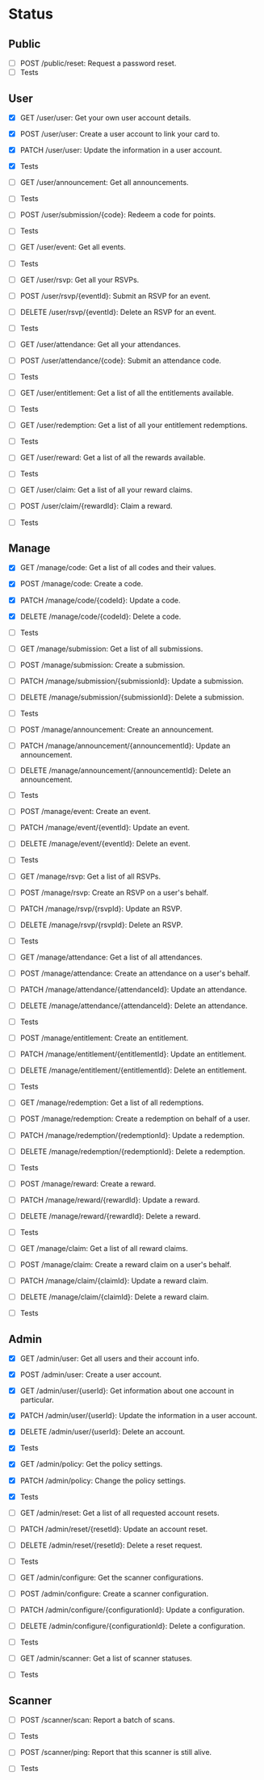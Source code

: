 # Status

## Public

- [ ] POST /public/reset: Request a password reset.
- [ ] Tests

## User

- [x] GET /user/user: Get your own user account details.
- [x] POST /user/user: Create a user account to link your card to.
- [x] PATCH /user/user: Update the information in a user account.
- [x] Tests

- [ ] GET /user/announcement: Get all announcements.
- [ ] Tests

- [ ] POST /user/submission/{code}: Redeem a code for points.
- [ ] Tests

- [ ] GET /user/event: Get all events.
- [ ] Tests

- [ ] GET /user/rsvp: Get all your RSVPs.
- [ ] POST /user/rsvp/{eventId}: Submit an RSVP for an event.
- [ ] DELETE /user/rsvp/{eventId}: Delete an RSVP for an event.
- [ ] Tests

- [ ] GET /user/attendance: Get all your attendances.
- [ ] POST /user/attendance/{code}: Submit an attendance code.
- [ ] Tests

- [ ] GET /user/entitlement: Get a list of all the entitlements available.
- [ ] Tests

- [ ] GET /user/redemption: Get a list of all your entitlement redemptions.
- [ ] Tests

- [ ] GET /user/reward: Get a list of all the rewards available.
- [ ] Tests

- [ ] GET /user/claim: Get a list of all your reward claims.
- [ ] POST /user/claim/{rewardId}: Claim a reward.
- [ ] Tests

## Manage

- [x] GET /manage/code: Get a list of all codes and their values.
- [x] POST /manage/code: Create a code.
- [x] PATCH /manage/code/{codeId}: Update a code.
- [x] DELETE /manage/code/{codeId}: Delete a code.
- [ ] Tests

- [ ] GET /manage/submission: Get a list of all submissions.
- [ ] POST /manage/submission: Create a submission.
- [ ] PATCH /manage/submission/{submissionId}: Update a submission.
- [ ] DELETE /manage/submission/{submissionId}: Delete a submission.
- [ ] Tests

- [ ] POST /manage/announcement: Create an announcement.
- [ ] PATCH /manage/announcement/{announcementId}: Update an announcement.
- [ ] DELETE /manage/announcement/{announcementId}: Delete an announcement.
- [ ] Tests

- [ ] POST /manage/event: Create an event.
- [ ] PATCH /manage/event/{eventId}: Update an event.
- [ ] DELETE /manage/event/{eventId}: Delete an event.
- [ ] Tests

- [ ] GET /manage/rsvp: Get a list of all RSVPs.
- [ ] POST /manage/rsvp: Create an RSVP on a user's behalf.
- [ ] PATCH /manage/rsvp/{rsvpId}: Update an RSVP.
- [ ] DELETE /manage/rsvp/{rsvpId}: Delete an RSVP.
- [ ] Tests

- [ ] GET /manage/attendance: Get a list of all attendances.
- [ ] POST /manage/attendance: Create an attendance on a user's behalf.
- [ ] PATCH /manage/attendance/{attendanceId}: Update an attendance.
- [ ] DELETE /manage/attendance/{attendanceId}: Delete an attendance.
- [ ] Tests

- [ ] POST /manage/entitlement: Create an entitlement.
- [ ] PATCH /manage/entitlement/{entitlementId}: Update an entitlement.
- [ ] DELETE /manage/entitlement/{entitlementId}: Delete an entitlement.
- [ ] Tests

- [ ] GET /manage/redemption: Get a list of all redemptions.
- [ ] POST /manage/redemption: Create a redemption on behalf of a user.
- [ ] PATCH /manage/redemption/{redemptionId}: Update a redemption.
- [ ] DELETE /manage/redemption/{redemptionId}: Delete a redemption.
- [ ] Tests

- [ ] POST /manage/reward: Create a reward.
- [ ] PATCH /manage/reward/{rewardId}: Update a reward.
- [ ] DELETE /manage/reward/{rewardId}: Delete a reward.
- [ ] Tests

- [ ] GET /manage/claim: Get a list of all reward claims.
- [ ] POST /manage/claim: Create a reward claim on a user's behalf.
- [ ] PATCH /manage/claim/{claimId}: Update a reward claim.
- [ ] DELETE /manage/claim/{claimId}: Delete a reward claim.
- [ ] Tests

## Admin

- [x] GET /admin/user: Get all users and their account info.
- [x] POST /admin/user: Create a user account.
- [x] GET /admin/user/{userId}: Get information about one account in particular.
- [x] PATCH /admin/user/{userId}: Update the information in a user account.
- [x] DELETE /admin/user/{userId}: Delete an account.
- [x] Tests

- [x] GET /admin/policy: Get the policy settings.
- [x] PATCH /admin/policy: Change the policy settings.
- [x] Tests

- [ ] GET /admin/reset: Get a list of all requested account resets.
- [ ] PATCH /admin/reset/{resetId}: Update an account reset.
- [ ] DELETE /admin/reset/{resetId}: Delete a reset request.
- [ ] Tests

- [ ] GET /admin/configure: Get the scanner configurations.
- [ ] POST /admin/configure: Create a scanner configuration.
- [ ] PATCH /admin/configure/{configurationId}: Update a configuration.
- [ ] DELETE /admin/configure/{configurationId}: Delete a configuration.
- [ ] Tests

- [ ] GET /admin/scanner: Get a list of scanner statuses.
- [ ] Tests

## Scanner

- [ ] POST /scanner/scan: Report a batch of scans.
- [ ] Tests

- [ ] POST /scanner/ping: Report that this scanner is still alive.
- [ ] Tests

